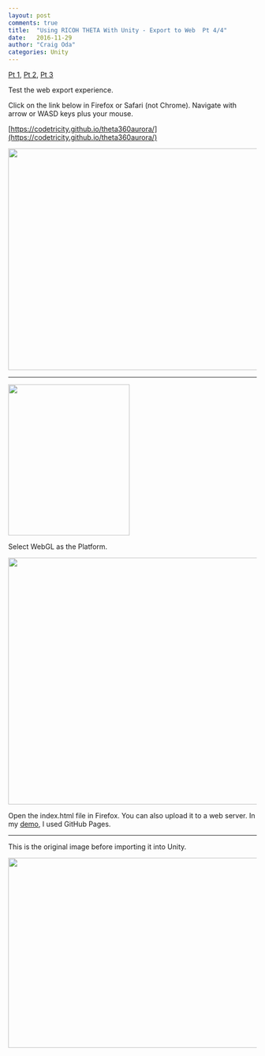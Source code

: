 ```yaml
---
layout: post
comments: true
title:  "Using RICOH THETA With Unity - Export to Web  Pt 4/4"
date:   2016-11-29
author: "Craig Oda"
categories: Unity
---
```

[Pt 1](http://theta360.guide/blog/unity/2016/11/15/guide-to-theta-unity-skybox.html),
[Pt 2](http://theta360.guide/blog/unity/2016/11/20/theta-unity-skybox-install-navigate.html),
[Pt 3](http://theta360.guide/blog/unity/2016/11/25/import-ricoh-theta-unity.html)

Test the web export experience.

Click on the link below in Firefox or Safari (not Chrome). Navigate with arrow or WASD keys plus your mouse.

[https://codetricity.github.io/theta360aurora/](https://codetricity.github.io/theta360aurora/)

[<img src="http://lists.theta360.guide/uploads/default/original/2X/a/afaca783e001d76e70bd8d6ce75a394312694aab.png" width="690" height="449">](https://codetricity.github.io/theta360aurora/)

----

<img src="http://lists.theta360.guide/uploads/default/original/2X/f/fd4e1f32aa517914777add3dc0e0c042504c5053.png" width="246" height="306">

Select WebGL as the Platform.

<img src="http://lists.theta360.guide/uploads/default/original/2X/7/7a7dbe6d58b27e51cb5085a838b317601533559a.png" width="515" height="500">

Open the index.html file in Firefox. You can also upload it to a web server. In my [demo](https://codetricity.github.io/theta360aurora/), I used GitHub Pages.

---

This is the original image before importing it into Unity.

<img src="http://lists.theta360.guide/uploads/default/original/2X/0/0981257716e74b46d97218e1bab8925c170ab50e.jpg" width="690" height="385">
